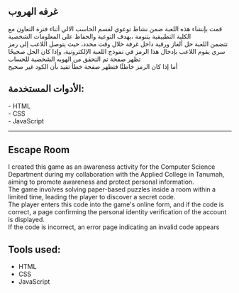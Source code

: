 ## غرفه الهروب


قمت بإنشاء هذه اللعبة ضمن نشاط توعوي لقسم الحاسب الالي أثناء فترة التعاون مع الكلية التطبيقية بتنومة ،بهدف التوعية والحفاظ على المعلومات الشخصية  
تتضمن اللعبة حل ألغاز ورقية داخل غرفة خلال وقت محدد، حيث يتوصل اللاعب إلى رمز سري
يقوم اللاعب بإدخال هذا الرمز في نموذج اللعبة الإلكترونية، وإذا كان الحل صحيحًا تظهر صفحة تم التحقق من الهويه الشخصية للحساب  
أما إذا كان الرمز خاطئًا فتظهر صفحة خطأ تفيد بأن الكود غير صحيح

## الأدوات المستخدمة:

‏- HTML  
‏- CSS  
‏- JavaScript

---

## Escape Room  

I created this game as an awareness activity for the Computer Science Department during my collaboration with the Applied College in Tanumah, aiming to promote awareness and protect personal information.  
The game involves solving paper-based puzzles inside a room within a limited time, leading the player to discover a secret code.  
The player enters this code into the game's online form, and if the code is correct, a page confirming the personal identity verification of the account is displayed.  
If the code is incorrect, an error page indicating an invalid code appears



## Tools used:
-  HTML  
-  CSS  
-  JavaScript

